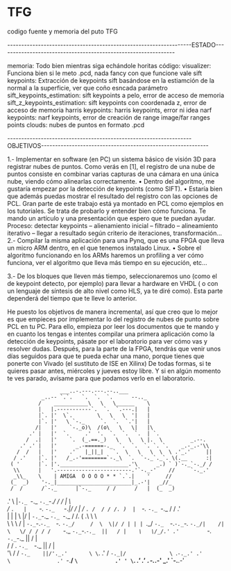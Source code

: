 # TFG
codigo fuente y memoria del puto TFG

------------------------------------------------------------------ESTADO---------------------------------------------------------------

memoria: Todo bien mientras siga echándole horitas
código:
visualizer: Funciona bien si le meto .pcd, nada fancy con que funcione vale
sift keypoints: Extracción de keypoints sift basándose en la estiamción de la normal a la superficie, ver que coño esncada parámetro
sift_keypoints_estimation: sift keypoints a pelo, error de acceso de memoria 
sift_z_keypoints_estimation: sift keypoints con coordenada z, error de acceso de memoria 
harris keypoints: harris keypoints, error ni idea
narf keypoints: narf keypoints, error de creación de range image/far ranges
points clouds: nubes de puntos en formato .pcd
          


------------------------------------------------------------------OBJETIVOS------------------------------------------------------------

1.- Implementar en software (en PC) un sistema básico de visión 3D para registrar nubes de puntos. Como verás en [1], el registro de una nube de puntos consiste en combinar varias capturas de una cámara en una única nube, viendo cómo alinearlas correctamente. 
•	Dentro del algoritmo, me gustaría empezar por la detección de keypoints (como SIFT). 
•	Estaría bien que además puedas mostrar el resultado del registro con las opciones de PCL. 
Gran parte de este trabajo está ya montado en PCL como ejemplos en los tutoriales. Se trata de probarlo y entender bien cómo funciona. Te mando un artículo y una presentación que espero que te puedan ayudar.
Proceso: detectar keypoints – alienamiento inicial – filtrado – alineamiento iterativo – llegar a resultado según criterio de iteraciones, transformación…
2.- Compilar la misma aplicación para una Pynq, que es una FPGA que lleva un micro ARM dentro, en el que tenemos instalado Linux. 
•	Sobre el algoritmo funcionando en los ARMs haremos un profiling a ver cómo funciona, ver el algoritmo que lleva más tiempo en su ejecución, etc...

3.- De los bloques que lleven más tiempo, seleccionaremos uno (como el de keypoint detecto, por ejemplo) para llevar a hardware en VHDL ( o con un lenguaje de síntesis de alto nivel como HLS, ya te diré como). Esta parte dependerá del tiempo que te lleve lo anterior.


He puesto los objetivos de manera incremental, así que creo que lo mejor es que empieces por implementar lo del registro de nubes de punto sobre PCL en tu PC. Para ello, empieza por leer los documentos que te mando y en cuanto los tengas e intentes compilar una primera aplicación como la detección de keypoints, pásate por el laboratorio para ver cómo vas y resolver dudas. 
Después, para la parte de la FPGA, tendrás que venir unos días seguidos para que te pueda echar una mano, porque tienes que ponerte con Vivado (el sustituto de ISE en Xilinx)  De todas formas, si te quieres pasar antes, miércoles y jueves estoy libre. Y si en algún momento te ves parado, avísame para que podamos verlo en el laboratorio.

                     ___..-.---.---.--..___
               _..-- `.`.   `.  `.  `.      --.._
              /    ___________\   \   \______    \
              |   |.-----------`.  `.  `.---.|   |
              |`. |'  \`.        \   \   \  '|   |
              |`. |'   \ `-._     `.  `.  `.'|   |
             /|   |'    `-._o)\  /(o\   \   \|   |\
           .' |   |'  `.     .'  '.  `.  `.  `.  | `.
          /  .|   |'    `.  (_.==._)   \   \   \ |.  \         _.--.
        .' .' |   |'      _.-======-._  `.  `.  `. `. `.    _.-_.-'\\
       /  /   |   |'    .'   |_||_|   `.  \   \   \  \  \ .'_.'     ||
      / .'    |`. |'   /_.-'========`-._\  `.  `-._`._`. \(.__      :|
     ( '      |`. |'.______________________.'\      _.) ` )`-._`-._/ /
      \\      |   '.------------------------.'`-._-'    //     `-._.'
      _\\_    \    | AMIGA  O O O O * * `.`.|    '     //
     (_  _)    '-._|________________________|_.-'|   _//_
     /  /      /`-._      |`-._     / /      /   |  (_  _)
   .'   \     |`-._ `-._   `-._`-._/ /      /    |    \  \
  /      `.   |    `-._ `-._   `-._|/      /     |    /   `.
 /  / / /. )  |  `-._  `-._ `-._          /     /   .'      \
| | | \ \|/   |  `-._`-._  `-._ `-._     /     /.  ( .\ \ \  \
 \ \ \ \/     |  `-._`-._`-._  `-._ `-._/     /  \  \|/ / | | |
  `.\_\/       `-._  `-._`-._`-._  `-._/|    /|   \   \/ / / /
              /    `-._  `-._`-._`-._  ||   / |    \   \/_/.'
            .'         `-._  `-._`-._  ||  /  |     \
           /           / . `-._  `-._  || /   |      \
          '\          / /      `-._    ||/'._.'       \
           \`.      .' /           `-._|/              \
            `.`-._.' .'               \               .'
              `-.__\/                 `\            .' '
                                       \`.       _.' .'
                                        `.`-._.-' _.'
                                          `-.__.-'


